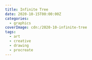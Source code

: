 ```yaml
---
title: Infinite Tree
date: 2020-10-15T00:00:00Z
categories:
  - graphics
coverImage: cdn:/2020-10-infinite-tree
tags:
  - art
  - creative
  - drawing
  - procreate
---
```

